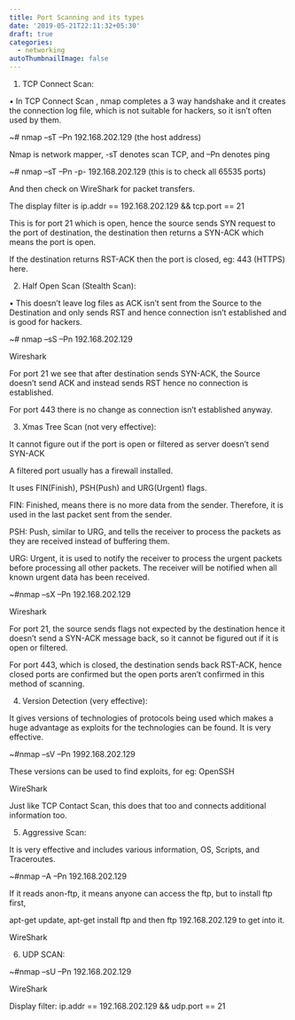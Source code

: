 ```yaml
---
title: Port Scanning and its types
date: '2019-05-21T22:11:32+05:30'
draft: true
categories:
  - networking
autoThumbnailImage: false
---
```

1.	TCP Connect Scan:

•	In TCP Connect Scan , nmap completes a 3 way handshake and it creates the connection log file, which is not suitable for hackers, so it isn’t often used by them.



~# nmap –sT –Pn 192.168.202.129 (the host address)

Nmap is network mapper, -sT denotes scan TCP, and –Pn denotes ping

 

~# nmap –sT –Pn -p- 192.168.202.129 (this is to check all 65535 ports)

 

 And then check on WireShark for packet transfers.

The display filter is ip.addr == 192.168.202.129 && tcp.port == 21

This is for port 21 which is open, hence the source sends SYN request to the port of destination, the destination then returns a SYN-ACK which means the port is open. 

If the destination returns RST-ACK then the port is closed, eg: 443 (HTTPS) here.



2.	Half Open Scan (Stealth Scan):

•	This doesn’t leave log files as ACK isn’t sent from the Source to the Destination and only sends RST and hence connection isn’t established and is good for hackers.



~# nmap –sS –Pn 192.168.202.129

 

Wireshark

For port 21 we see that after destination sends SYN-ACK, the Source doesn’t send ACK and instead sends RST hence no connection is established.

For port 443 there is no change as connection isn’t established anyway.





3.	Xmas Tree Scan (not very effective):

It cannot figure out if the port is open or filtered as server doesn’t send SYN-ACK

A filtered port usually has a firewall installed.

It uses FIN(Finish), PSH(Push) and URG(Urgent) flags.

FIN: Finished, means there is no more data from the sender. Therefore, it is used in the last packet sent from the sender.

PSH: Push, similar to URG, and tells the receiver to process the packets as they are received instead of buffering them.

URG: Urgent, it is used to notify the receiver to process the urgent packets before processing all other packets. The receiver will be notified when all known urgent data has been received.



~#nmap –sX –Pn 192.168.202.129 

 

Wireshark

For port 21, the source sends flags not expected by the destination hence it doesn’t send a SYN-ACK message back, so it cannot be figured out if it is open or filtered.















For port 443, which is closed, the destination sends back RST-ACK, hence closed ports are confirmed but the open ports aren’t confirmed in this method of scanning.



4.	Version Detection (very effective):

It gives versions of technologies of protocols being used which makes a huge advantage as exploits for the technologies can be found. It is very effective.

~#nmap –sV –Pn 1992.168.202.129

These versions can be used to find exploits, for eg: OpenSSH 



WireShark

Just like TCP Contact Scan, this does that too and connects additional information too.

5.	Aggressive Scan:

It is very effective and includes various information, OS, Scripts, and Traceroutes.

~#nmap –A –Pn 192.168.202.129

 

If it reads anon-ftp, it means anyone can access the ftp, but to install ftp first, 

apt-get update, apt-get install ftp and then ftp 192.168.202.129 to get into it.

 

WireShark

6.	UDP SCAN:

~#nmap –sU –Pn 192.168.202.129

 

WireShark

Display filter: ip.addr == 192.168.202.129 && udp.port == 21
